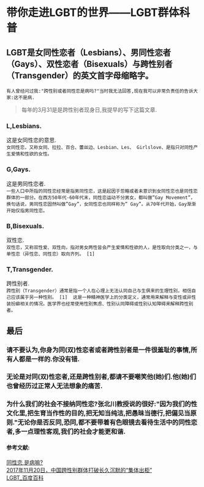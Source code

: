 # 带你走进LGBT的世界——LGBT群体科普
## LGBT是女同性恋者（Lesbians）、男同性恋者（Gays）、双性恋者（Bisexuals）与跨性别者（Transgender）的英文首字母缩略字。  
`有人曾经问过我:"跨性别或者同性恋是病吗?"当时我无法回答,现在我可以非常负责任的告诉大家:这不是病.`
>每年的3月31是是跨性别者现身日,我提早的写下这篇文章.
### L,Lesbians.  
这是女同性恋的意思.  
`
女同性恋，又称女同、拉拉、百合、蕾丝边、Lesbian、Les、 Girlslove、是指只对同性产生爱情和性欲的女性。   
`  
### G,Gays.  
这是男同性恋者.  
`一些人口中所指的同性恋经常是指男同性恋，这是起因于忽略或者未意识到女同性恋也是同性恋群体的一部分。在西方50年代-60年代末，同性恋运动不分男女，都叫做”Gay Movement”，换句话说，男同性恋固然叫做”Gay”，女同性恋也同样称为” Gay”。从70年代开始，Gay渐渐开始仅指男同性恋。  
`  
### B,Bisexuals.  
双性恋.  
`双性恋，又称双性爱、双性向，指对男女两性皆会产生爱情和性欲的人，是性取向分类之一，与单性恋（异性恋、同性恋）取向齐列。 [1]   
`  
### T,Transgender.
跨性别者.  
`跨性别（Transgender）通常是指一个人在心理上无法认同自己与生俱来的生理性别，相信自己应该属于另一种性别。 [1]  这是一种精神医学上的分类定义，通常用来解释与变性或异性装扮癖相关的情况。医学界也经常使用性别焦虑、性别认同障碍或性别认知障碍来解释跨性别者。`  

## 最后  
### 请不要认为,你身为同(双)性恋者或者跨性别者是一件很羞耻的事情,所有人都是一样的.你没有错.  
### 无论是对同(双)性恋者,还是跨性别者,都请不要嘲笑他(她)们.他(她)们也曾经历过正常人无法想象的痛苦.   
### 为什么我们的社会不接纳同性恋?张北川教授说的很好:"因为我们的性文化里,把生育当作性的目的,把无知当纯洁,把愚昧当德行,把偏见当原则."无论你是否反同,恐同,都不要带着有色眼镜去看待生活中的同性恋者,多一点理性客观,我们的社会才能更和谐.
#### 参考文献:  
[同性恋,是病嘛?](https://baike.baidu.com/vbaike/%E5%90%8C%E6%80%A7%E6%81%8B%EF%BC%8C%E6%98%AF%E7%97%85%E5%90%97%EF%BC%9F/10972)  
[2017年11月20日，中国跨性别群体打破长久沉默的“集体出柜”](https://www.jianshu.com/p/9b1926bf9b1c)  
[LGBT_百度百科](https://baike.baidu.com/item/LGBT)  

